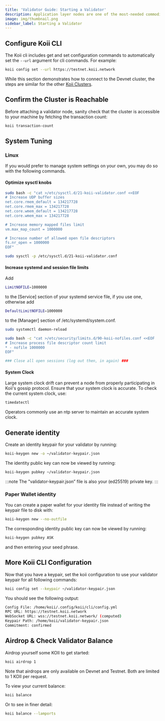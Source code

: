 ```yaml
---
title: 'Validator Guide: Starting a Validator'
description: Application layer nodes are one of the most-needed commodities in Web3.
image: img/thumbnail.png
sidebar_label: Starting a Validator
---
```


## Configure Koii CLI

The Koii cli includes get and set configuration commands to automatically set the `--url` argument for cli commands. For example:

```bash
koii config set --url https://testnet.koii.network 
```

While this section demonstrates how to connect to the Devnet cluster, the steps are similar for the other [Koii Clusters](/develop/command-line-tool/koii-cli/connect-cluster).

## Confirm the Cluster is Reachable

Before attaching a validator node, sanity check that the cluster is accessible to your machine by fetching the transaction count:

```bash
koii transaction-count
```

## System Tuning

### Linux

If you would prefer to manage system settings on your own, you may do so with the following commands.

#### Optimize sysctl knobs

```bash
sudo bash -c "cat >/etc/sysctl.d/21-koii-validator.conf <<EOF
# Increase UDP buffer sizes
net.core.rmem_default = 134217728
net.core.rmem_max = 134217728
net.core.wmem_default = 134217728
net.core.wmem_max = 134217728

# Increase memory mapped files limit
vm.max_map_count = 1000000

# Increase number of allowed open file descriptors
fs.nr_open = 1000000
EOF"
```
```bash
sudo sysctl -p /etc/sysctl.d/21-koii-validator.conf
```

#### Increase systemd and session file limits

Add

```bash
LimitNOFILE=1000000
```
to the [Service] section of your systemd service file, if you use one, otherwise add

```bash
DefaultLimitNOFILE=1000000
```

to the [Manager] section of /etc/systemd/system.conf.

```bash
sudo systemctl daemon-reload
```
```bash
sudo bash -c "cat >/etc/security/limits.d/90-koii-nofiles.conf <<EOF
# Increase process file descriptor count limit
* - nofile 1000000
EOF"
```
```bash
### Close all open sessions (log out then, in again) ###
```

#### System Clock

Large system clock drift can prevent a node from properly participating in Koii's gossip protocol. Ensure that your system clock is accurate. To check the current system clock, use:

```bash
timedatectl
```
Operators commonly use an ntp server to maintain an accurate system clock.

## Generate identity

Create an identity keypair for your validator by running:

```bash
koii-keygen new -o ~/validator-keypair.json
```

The identity public key can now be viewed by running:

```bash
koii-keygen pubkey ~/validator-keypair.json
```

:::note 
The "validator-keypair.json” file is also your (ed25519) private key.
:::

### Paper Wallet identity
You can create a paper wallet for your identity file instead of writing the keypair file to disk with:

```bash
koii-keygen new --no-outfile
```

The corresponding identity public key can now be viewed by running:

```bash
koii-keygen pubkey ASK
```

and then entering your seed phrase.

## More Koii CLI Configuration
Now that you have a keypair, set the koii configuration to use your validator keypair for all following commands:

```bash
koii config set --keypair ~/validator-keypair.json
```

You should see the following output:

```bash
Config File: /home/koii/.config/koii/cli/config.yml
RPC URL: https://testnet.koii.network 
WebSocket URL: wss://testnet.koii.network/ (computed)
Keypair Path: /home/koii/validator-keypair.json
Commitment: confirmed 
```

## Airdrop & Check Validator Balance
Airdrop yourself some KOII to get started:

```bash
koii airdrop 1
```

Note that airdrops are only available on Devnet and Testnet. Both are limited to 1 KOII per request.

To view your current balance:

```bash
koii balance
```

Or to see in finer detail:

```bash
koii balance --lamports
```